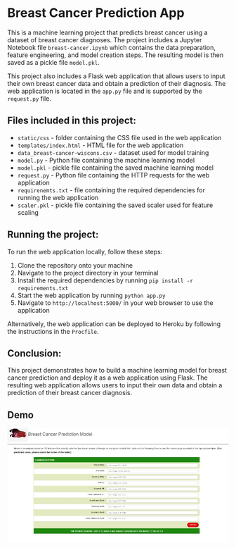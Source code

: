 # Breast Cancer Prediction App

This is a machine learning project that predicts breast cancer using a dataset of breast cancer diagnoses. The project includes a Jupyter Notebook file `breast-cancer.ipynb` which contains the data preparation, feature engineering, and model creation steps. The resulting model is then saved as a pickle file `model.pkl`.

This project also includes a Flask web application that allows users to input their own breast cancer data and obtain a prediction of their diagnosis. The web application is located in the `app.py` file and is supported by the `request.py` file.

## Files included in this project:

- `static/css` - folder containing the CSS file used in the web application
- `templates/index.html` - HTML file for the web application
- `data_breast-cancer-wiscons.csv` - dataset used for model training
- `model.py` - Python file containing the machine learning model
- `model.pkl` - pickle file containing the saved machine learning model
- `request.py` - Python file containing the HTTP requests for the web application
- `requirenemts.txt` - file containing the required dependencies for running the web application
- `scaler.pkl` - pickle file containing the saved scaler used for feature scaling

## Running the project:

To run the web application locally, follow these steps:
1. Clone the repository onto your machine
2. Navigate to the project directory in your terminal
3. Install the required dependencies by running `pip install -r requirements.txt`
4. Start the web application by running `python app.py`
5. Navigate to `http://localhost:5000/` in your web browser to use the application

Alternatively, the web application can be deployed to Heroku by following the instructions in the `Procfile`. 

## Conclusion:

This project demonstrates how to build a machine learning model for breast cancer prediction and deploy it as a web application using Flask. The resulting web application allows users to input their own data and obtain a prediction of their breast cancer diagnosis.

## Demo
![](https://github.com/morteza-sharifi1/breast-cancer-prediction-app/blob/eb714a948ff3f4ede1adce46770db3ad37c69d80/static/demo.jpg)
